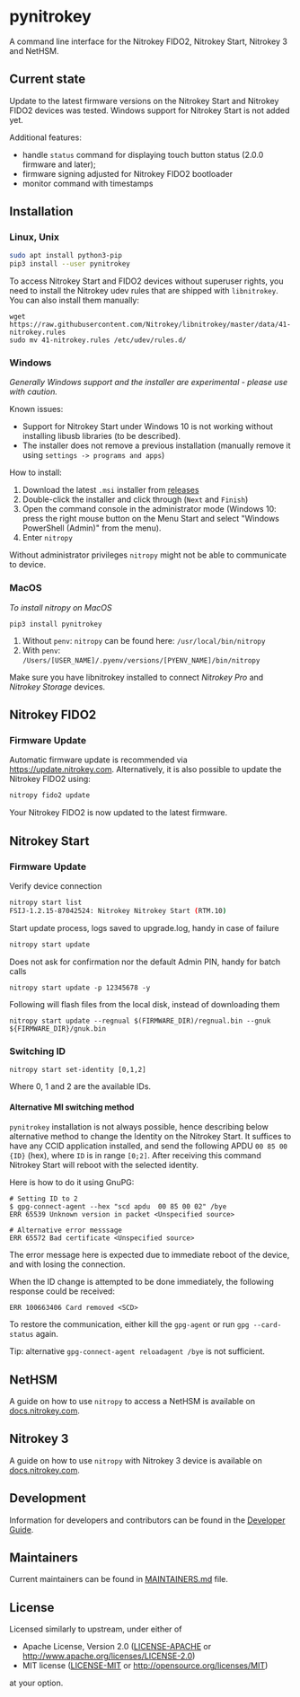 # pynitrokey

A command line interface for the Nitrokey FIDO2, Nitrokey Start, Nitrokey 3 and NetHSM.

## Current state
Update to the latest firmware versions on the Nitrokey Start and Nitrokey FIDO2 devices was tested. Windows support for Nitrokey Start is not added yet.

Additional features:
- handle `status` command for displaying touch button status (2.0.0 firmware and later);
- firmware signing adjusted for Nitrokey FIDO2 bootloader
- monitor command with timestamps

## Installation

### Linux, Unix

```bash
sudo apt install python3-pip
pip3 install --user pynitrokey
```

To access Nitrokey Start and FIDO2 devices without superuser rights, you need to install the Nitrokey udev rules that are shipped with `libnitrokey`.  You can also install them manually:

```
wget https://raw.githubusercontent.com/Nitrokey/libnitrokey/master/data/41-nitrokey.rules
sudo mv 41-nitrokey.rules /etc/udev/rules.d/
```

### Windows
*Generally Windows support and the installer are experimental - please use with caution.*

Known issues:
* Support for Nitrokey Start under Windows 10 is not working without installing libusb libraries (to be described).
* The installer does not remove a previous installation (manually remove it using `settings -> programs and apps`)

How to install:
1. Download the latest `.msi` installer from [releases](https://github.com/Nitrokey/pynitrokey/releases/)
1. Double-click the installer and click through (`Next` and `Finish`)
1. Open the command console in the administrator mode (Windows 10: press the right mouse button on the Menu Start and select "Windows PowerShell (Admin)" from the menu).
1. Enter `nitropy`

Without administrator privileges `nitropy` might not be able to communicate to device.

### MacOS

*To install nitropy on MacOS*
```
pip3 install pynitrokey
```

1. Without `penv`: `nitropy` can be found here: `/usr/local/bin/nitropy`
2. With `penv`: `/Users/[USER_NAME]/.pyenv/versions/[PYENV_NAME]/bin/nitropy`

Make sure you have libnitrokey installed to connect *Nitrokey Pro* and *Nitrokey Storage* devices.


## Nitrokey FIDO2
### Firmware Update
Automatic firmware update is recommended via https://update.nitrokey.com. Alternatively, it is also possible to update the Nitrokey FIDO2 using:
```bash
nitropy fido2 update
```

Your Nitrokey FIDO2 is now updated to the latest firmware.

## Nitrokey Start
### Firmware Update

Verify device connection

```bash
nitropy start list
FSIJ-1.2.15-87042524: Nitrokey Nitrokey Start (RTM.10)
```
Start update process, logs saved to upgrade.log, handy in case of failure

```bash
nitropy start update
```

Does not ask for confirmation nor the default Admin PIN, handy for batch calls
```
nitropy start update -p 12345678 -y
```

Following will flash files from the local disk, instead of downloading them
```
nitropy start update --regnual $(FIRMWARE_DIR)/regnual.bin --gnuk ${FIRMWARE_DIR}/gnuk.bin
```

### Switching ID

```
nitropy start set-identity [0,1,2]
```

Where 0, 1 and 2 are the available IDs.

#### Alternative MI switching method

`pynitrokey` installation is not always possible, hence describing below alternative method to change the Identity on the Nitrokey Start. It suffices to have any CCID application installed, and send the following APDU `00 85 00 {ID}` (hex), where `ID` is in range `[0;2]`. After receiving this command Nitrokey Start will reboot with the selected identity.

Here is how to do it using GnuPG:
```text
# Setting ID to 2
$ gpg-connect-agent --hex "scd apdu  00 85 00 02" /bye
ERR 65539 Unknown version in packet <Unspecified source>

# Alternative error messsage
ERR 65572 Bad certificate <Unspecified source>
```

The error message here is expected due to immediate reboot of the device, and with losing the connection.

When the ID change is attempted to be done immediately, the following response could be received:
```
ERR 100663406 Card removed <SCD>
```
To restore the communication, either kill the `gpg-agent` or run `gpg --card-status` again.

Tip: alternative `gpg-connect-agent reloadagent /bye` is not sufficient.

## NetHSM

A guide on how to use `nitropy` to access a NetHSM is available on
[docs.nitrokey.com](https://docs.nitrokey.com/nethsm/cli.html).

## Nitrokey 3

A guide on how to use `nitropy` with Nitrokey 3 device is available on [docs.nitrokey.com](https://docs.nitrokey.com/nitrokey3/linux/nitropy.html).

## Development

Information for developers and contributors can be found in the [Developer Guide](./docs/developer-guide.rst).

## Maintainers

Current maintainers can be found in [MAINTAINERS.md](MAINTAINERS.md) file.

## License

Licensed similarly to upstream, under either of

- Apache License, Version 2.0 ([LICENSE-APACHE](LICENSE-APACHE) or
  http://www.apache.org/licenses/LICENSE-2.0)
- MIT license ([LICENSE-MIT](LICENSE-MIT) or http://opensource.org/licenses/MIT)

at your option.

